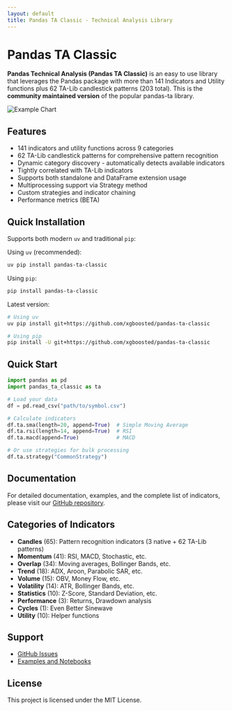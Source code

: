 ```yaml
---
layout: default
title: Pandas TA Classic - Technical Analysis Library
---
```


# Pandas TA Classic

**Pandas Technical Analysis (Pandas TA Classic)** is an easy to use library that leverages the Pandas package with more than 141 Indicators and Utility functions plus 62 TA-Lib candlestick patterns (203 total). This is the **community maintained version** of the popular pandas-ta library.

![Example Chart](images/TA_Chart.png)

## Features

* 141 indicators and utility functions across 9 categories
* 62 TA-Lib candlestick patterns for comprehensive pattern recognition
* Dynamic category discovery - automatically detects available indicators
* Tightly correlated with TA-Lib indicators
* Supports both standalone and DataFrame extension usage
* Multiprocessing support via Strategy method
* Custom strategies and indicator chaining
* Performance metrics (BETA)

## Quick Installation

Supports both modern `uv` and traditional `pip`:

Using `uv` (recommended):
```bash
uv pip install pandas-ta-classic
```

Using `pip`:
```bash
pip install pandas-ta-classic
```

Latest version:
```bash
# Using uv
uv pip install git+https://github.com/xgboosted/pandas-ta-classic

# Using pip
pip install -U git+https://github.com/xgboosted/pandas-ta-classic
```

## Quick Start

```python
import pandas as pd
import pandas_ta_classic as ta

# Load your data
df = pd.read_csv("path/to/symbol.csv")

# Calculate indicators
df.ta.sma(length=20, append=True)  # Simple Moving Average
df.ta.rsi(length=14, append=True)  # RSI
df.ta.macd(append=True)            # MACD

# Or use strategies for bulk processing
df.ta.strategy("CommonStrategy")
```

## Documentation

For detailed documentation, examples, and the complete list of indicators, please visit our [GitHub repository](https://github.com/xgboosted/pandas-ta-classic).

## Categories of Indicators

- **Candles** (65): Pattern recognition indicators (3 native + 62 TA-Lib patterns)
- **Momentum** (41): RSI, MACD, Stochastic, etc.
- **Overlap** (34): Moving averages, Bollinger Bands, etc.
- **Trend** (18): ADX, Aroon, Parabolic SAR, etc.
- **Volume** (15): OBV, Money Flow, etc.
- **Volatility** (14): ATR, Bollinger Bands, etc.
- **Statistics** (10): Z-Score, Standard Deviation, etc.
- **Performance** (3): Returns, Drawdown analysis
- **Cycles** (1): Even Better Sinewave
- **Utility** (10): Helper functions

## Support

- [GitHub Issues](https://github.com/xgboosted/pandas-ta-classic/issues)
- [Examples and Notebooks](https://github.com/xgboosted/pandas-ta-classic/tree/main/examples)

## License

This project is licensed under the MIT License.